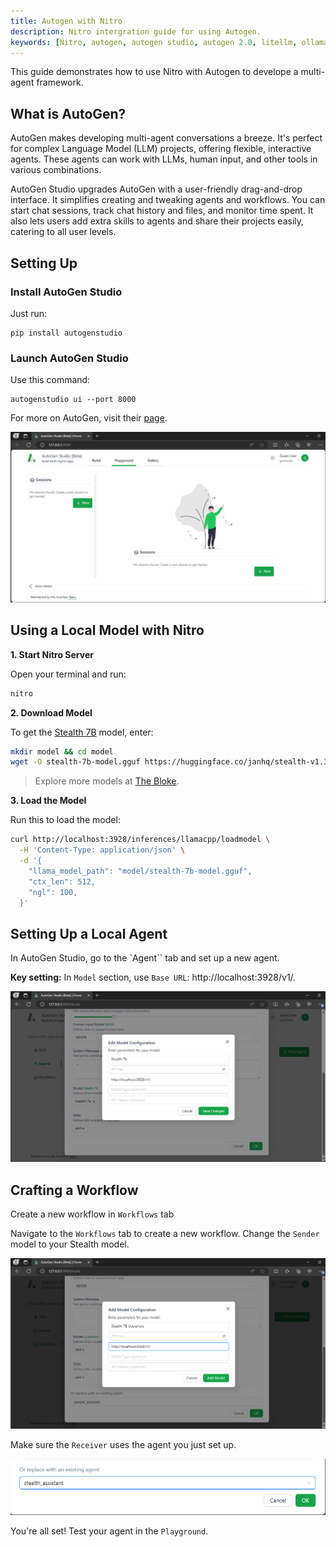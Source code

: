 ```yaml
---
title: Autogen with Nitro
description: Nitro intergration guide for using Autogen.
keywords: [Nitro, autogen, autogen studio, autogen 2.0, litellm, ollama, Jan, fast inference, inference server, local AI, large language model, OpenAI compatible, open source, llama]
---
```


This guide demonstrates how to use Nitro with Autogen to develope a multi-agent framework.

## What is AutoGen?

AutoGen makes developing multi-agent conversations a breeze. It's perfect for complex Language Model (LLM) projects, offering flexible, interactive agents. These agents can work with LLMs, human input, and other tools in various combinations.

AutoGen Studio upgrades AutoGen with a user-friendly drag-and-drop interface. It simplifies creating and tweaking agents and workflows. You can start chat sessions, track chat history and files, and monitor time spent. It also lets users add extra skills to agents and share their projects easily, catering to all user levels.

## Setting Up

### Install AutoGen Studio

Just run:

```
pip install autogenstudio
```

### Launch AutoGen Studio
Use this command:

```
autogenstudio ui --port 8000
```

For more on AutoGen, visit their [page](https://microsoft.github.io/autogen/blog/2023/12/01/AutoGenStudio/).

![Autogen Studio page](img/autogen_page.png)

## Using a Local Model with Nitro

**1. Start Nitro Server**

Open your terminal and run:
```bash
nitro
```
**2. Download Model**

To get the [Stealth 7B](https://huggingface.co/janhq/stealth-v1.3-GGUF) model, enter:

```bash title="Get a model"
mkdir model && cd model
wget -O stealth-7b-model.gguf https://huggingface.co/janhq/stealth-v1.3-GGUF/resolve/main/stealth-v1.3.Q4_K_M.gguf
```

> Explore more models at [The Bloke](https://huggingface.co/TheBloke).

**3. Load the Model**

Run this to load the model:

```bash title="Load model to the server"
curl http://localhost:3928/inferences/llamacpp/loadmodel \
  -H 'Content-Type: application/json' \
  -d '{
    "llama_model_path": "model/stealth-7b-model.gguf",
    "ctx_len": 512,
    "ngl": 100,
  }'
```

## Setting Up a Local Agent

In AutoGen Studio, go to the `Agent`` tab and set up a new agent.

**Key setting:** In `Model` section, use `Base URL`: http://localhost:3928/v1/.

![Local LLM with AutoGen](img/autogen_localllm.png)

## Crafting a Workflow

Create a new workflow in `Workflows` tab

Navigate to the `Workflows` tab to create a new workflow. Change the `Sender` model to your Stealth model.

![Create local LLM work flow with AutoGen](img/autogen_workflow.png)

Make sure the `Receiver` uses the agent you just set up.

![Configure Receiver in AutoGen](img/autogen_receiver.png)

You're all set! Test your agent in the `Playground`.



